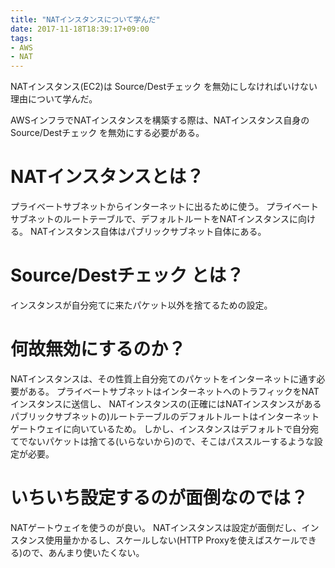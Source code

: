 ```yaml
---
title: "NATインスタンスについて学んだ"
date: 2017-11-18T18:39:17+09:00
tags:
- AWS
- NAT
---
```

NATインスタンス(EC2)は Source/Destチェック を無効にしなければいけない理由について学んだ。

<!--more-->

AWSインフラでNATインスタンスを構築する際は、NATインスタンス自身の Source/Destチェック を無効にする必要がある。

# NATインスタンスとは？

プライベートサブネットからインターネットに出るために使う。
プライベートサブネットのルートテーブルで、デフォルトルートをNATインスタンスに向ける。
NATインスタンス自体はパブリックサブネット自体にある。

# Source/Destチェック とは？

インスタンスが自分宛てに来たパケット以外を捨てるための設定。

# 何故無効にするのか？

NATインスタンスは、その性質上自分宛てのパケットをインターネットに通す必要がある。
プライベートサブネットはインターネットへのトラフィックをNATインスタンスに送信し、
NATインスタンスの(正確にはNATインスタンスがあるパブリックサブネットの)ルートテーブルのデフォルトルートはインターネットゲートウェイに向いているため。
しかし、インスタンスはデフォルトで自分宛てでないパケットは捨てる(いらないから)ので、そこはパススルーするような設定が必要。

# いちいち設定するのが面倒なのでは？

NATゲートウェイを使うのが良い。
NATインスタンスは設定が面倒だし、インスタンス使用量かかるし、スケールしない(HTTP Proxyを使えばスケールできる)ので、あんまり使いたくない。
